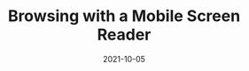 ---
date: 2021-10-05
publisher: tetralogical
tags:
  - accessibility
  - user-agents
  - browsing
target_url: https://tetralogical.com/blog/2021/10/05/browsing-with-a-mobile-screen-reader/
title: Browsing with a Mobile Screen Reader
---